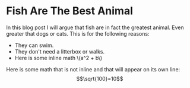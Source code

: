 Fish Are The Best Animal
========================

In this blog post I will argue that fish are in fact the greatest
animal. Even greater that dogs or cats. This is for the following
reasons:

* They can swim.
* They don't need a litterbox or walks.
* Here is some inline math \\(a^2 + b\\)

Here is some math that is not inline and that will appear on its own
line: $$\sqrt{100}=10$$
